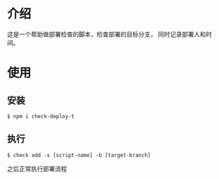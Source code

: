# 介绍

这是一个帮助做部署检查的脚本，检查部署的目标分支， 同时记录部署人和时间。

# 使用

## 安装

```
$ npm i check-deploy-t
```

## 执行

```
$ check add -s [script-name] -b [target-branch]
```

之后正常执行部署流程
